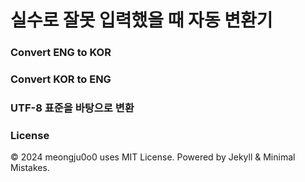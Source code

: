 # 실수로 잘못 입력했을 때 자동 변환기
### Convert ENG to KOR
### Convert KOR to ENG

### UTF-8 표준을 바탕으로 변환

### License
© 2024 meongju0o0 uses MIT License. Powered by Jekyll & Minimal Mistakes.